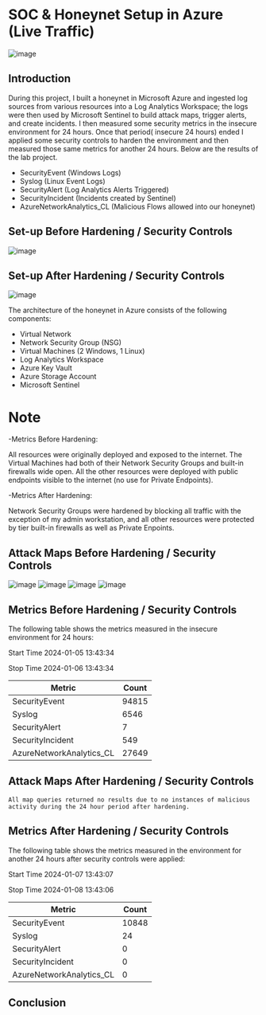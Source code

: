 # SOC & Honeynet Setup in Azure (Live Traffic)
![image](https://github.com/SedinamA/SOC-Honeynet-Setup/assets/146953803/651f008c-fbe9-44d8-87d3-44af7f94df19)

## Introduction

During this project, I built a honeynet in Microsoft Azure and ingested log sources from various resources into a Log Analytics Workspace; the logs were then used by Microsoft Sentinel to build attack maps, trigger alerts, and create incidents. I then measured some security metrics in the insecure environment for 24 hours. Once that period( insecure 24 hours) ended I applied some security controls to harden the environment and then measured those same metrics for another 24 hours. Below are the results of the lab project. 
- SecurityEvent (Windows Logs)
- Syslog (Linux Event Logs)
- SecurityAlert (Log Analytics Alerts Triggered)
- SecurityIncident (Incidents created by Sentinel)
- AzureNetworkAnalytics_CL (Malicious Flows allowed into our honeynet)

## Set-up Before Hardening / Security Controls
![image](https://github.com/SedinamA/SOC-Honeynet-Setup/assets/146953803/a237d1d5-d61b-4932-8c32-cdd8093e5fad)

## Set-up After Hardening / Security Controls
![image](https://github.com/SedinamA/SOC-Honeynet-Setup/assets/146953803/94cdb020-cf84-4a36-b358-3c3def79d1b7)

The architecture of the honeynet in Azure consists of the following components:

- Virtual Network
- Network Security Group (NSG)
- Virtual Machines (2 Windows, 1 Linux)
- Log Analytics Workspace
- Azure Key Vault
- Azure Storage Account
- Microsoft Sentinel

# Note
-Metrics Before Hardening:

All resources were originally deployed and  exposed to the internet. The Virtual Machines had both of their Network Security Groups and built-in firewalls wide open. All the other resources were deployed with public endpoints visible to the internet (no use for Private Endpoints).

-Metrics After Hardening:

Network Security Groups were hardened by blocking all traffic with the exception of my admin workstation, and all other resources were protected by tier built-in firewalls as well as Private Enpoints.

## Attack Maps Before Hardening / Security Controls
![image](https://github.com/SedinamA/Vulnerability-Management/assets/146953803/0ebabbc5-b807-4f9d-9be9-98498d9ec069)
![image](https://github.com/SedinamA/Vulnerability-Management/assets/146953803/2f0a3b19-1668-4e88-ab2a-7f8fe931afd2)
![image](https://github.com/SedinamA/Vulnerability-Management/assets/146953803/ed385c9a-a9c2-4927-ad14-7657bfa6bbca)
![image](https://github.com/SedinamA/Vulnerability-Management/assets/146953803/c342327c-0644-45d8-bbc4-68d1c4a58564)





## Metrics Before Hardening / Security Controls

The following table shows the metrics measured in the insecure environment for 24 hours:

Start Time 2024-01-05 13:43:34

Stop Time 2024-01-06 13:43:34


| Metric                   | Count
| ------------------------ | -----
| SecurityEvent            | 94815
| Syslog                   | 6546
| SecurityAlert            | 7
| SecurityIncident         | 549
| AzureNetworkAnalytics_CL | 27649

## Attack Maps After Hardening / Security Controls

```All map queries returned no results due to no instances of malicious activity during the 24 hour period after hardening.```

## Metrics After Hardening / Security Controls

The following table shows the metrics measured in the environment for another 24 hours after security controls were applied:

Start Time 2024-01-07 13:43:07

Stop Time 2024-01-08 13:43:06

| Metric                   | Count
| ------------------------ | -----
| SecurityEvent            | 10848
| Syslog                   | 24
| SecurityAlert            | 0
| SecurityIncident         | 0
| AzureNetworkAnalytics_CL | 0

## Conclusion


